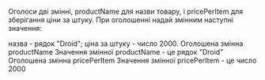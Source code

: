 Оголоси дві змінні, productName для назви товару, і pricePerItem для зберігання ціни за штуку. При
оголошенні надай змінним наступні значення:

назва - рядок "Droid"; ціна за штуку - число 2000. Оголошена змінна productName Значення змінної
productName - це рядок "Droid" Оголошена змінна pricePerItem Значення змінної pricePerItem - це
число 2000
